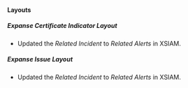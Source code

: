 
#### Layouts
##### Expanse Certificate Indicator Layout
- Updated the *Related Incident* to *Related Alerts* in XSIAM.
##### Expanse Issue Layout
- Updated the *Related Incident* to *Related Alerts* in XSIAM.
